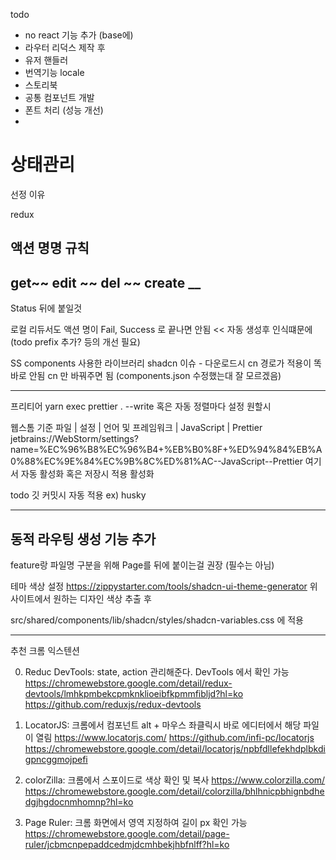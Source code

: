 todo 
- no react 기능 추가 (base에)
- 라우터 리덕스 제작 후 
- 유저 핸들러
- 번역기능 locale
- 스토리북
- 공통 컴포넌트 개발 
- 폰트 처리 (성능 개선)
- 







# 상태관리 


선정 이유 

redux 


액션 명명 규칙 
-------
get~~
edit ~~ 
del ~~ 
create __
-------
Status 뒤에 붙일것  

로컬 리듀서도 
액션 명이 Fail, Success 로 끝나면 안됨 << 자동 생성후 인식떄문에 (todo prefix 추가? 등의 개선 필요)






SS components
사용한 라이브러리 
shadcn 
이슈 - 다운로드시 cn 경로가 적용이 똑바로 안됨 cn 만 바꿔주면 됨 (components.json 수정했는대 잘 모르겠음)


-------------------
프리티어
yarn exec prettier . --write
혹은 자동 정렬마다 설정 원할시

웹스톰 기준 
파일 | 설정 | 언어 및 프레임워크 | JavaScript | Prettier
jetbrains://WebStorm/settings?name=%EC%96%B8%EC%96%B4+%EB%B0%8F+%ED%94%84%EB%A0%88%EC%9E%84%EC%9B%8C%ED%81%AC--JavaScript--Prettier
여기서 자동 활성화 혹은 저장시 적용 활성화

todo  깃 커밋시 자동 적용 ex) husky

-------------------------



## 동적 라우팅 생성 기능 추가

feature랑 파일명 구분을 위해 Page를 뒤에 붙이는걸 권장 (필수는 아님)

테마 색상 설정
https://zippystarter.com/tools/shadcn-ui-theme-generator
위 사이트에서 원하는 디자인 색상 추출 후

src/shared/components/lib/shadcn/styles/shadcn-variables.css
에 적용

---

추천 크롬 익스텐션

0. Reduc DevTools: state, action 관리해준다. DevTools 에서 확인 가능
   https://chromewebstore.google.com/detail/redux-devtools/lmhkpmbekcpmknklioeibfkpmmfibljd?hl=ko
   https://github.com/reduxjs/redux-devtools
1. LocatorJS: 크롬에서 컴포넌트 alt + 마우스 좌클릭시 바로 에디터에서 해당 파일이 열림
   https://www.locatorjs.com/
   https://github.com/infi-pc/locatorjs
   https://chromewebstore.google.com/detail/locatorjs/npbfdllefekhdplbkdigpncggmojpefi

2. colorZilla: 크롬에서 스포이드로 색상 확인 및 복사
   https://www.colorzilla.com/
   https://chromewebstore.google.com/detail/colorzilla/bhlhnicpbhignbdhedgjhgdocnmhomnp?hl=ko

3. Page Ruler: 크롬 화면에서 영역 지정하여 길이 px 확인 가능
   https://chromewebstore.google.com/detail/page-ruler/jcbmcnpepaddcedmjdcmhbekjhbfnlff?hl=ko
